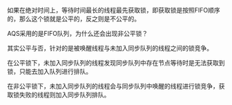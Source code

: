 如果在绝对时间上，等待时间最长的线程最先获取锁，即获取锁是按照FIFO顺序的，那么这个锁就是公平的，反之则是不公平的。



AQS采用的是FIFO队列，为什么还会出现非公平锁？

其实公平与否，针对的是被唤醒线程与未加入同步队列的线程之间的锁竞争。

在公平锁下，未加入同步队列的线程发现同步队列中存在节点等待时是无法获取到锁，只能去加入队列进行排队。

在非公平锁下，未加入同步队列的线程会与同步队列中唤醒的线程进行锁竞争，获取锁失败的线程则加入同步队列排队。
